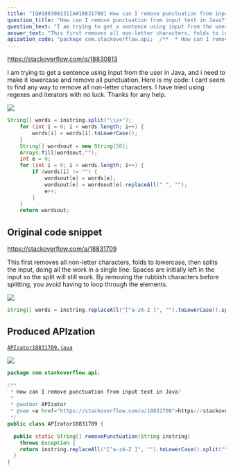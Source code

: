 ```yaml
---
title: "[Q#18830813][A#18831709] How can I remove punctuation from input text in Java?"
question_title: "How can I remove punctuation from input text in Java?"
question_text: "I am trying to get a sentence using input from the user in Java, and i need to make it lowercase and remove all punctuation. Here is my code: I cant seem to find any way to remove all non-letter characters. I have tried using regexes and iterators with no luck. Thanks for any help."
answer_text: "This first removes all non-letter characters, folds to lowercase, then splits the input, doing all the work in a single line: Spaces are initially left in the input so the split will still work. By removing the rubbish characters before splitting, you avoid having to loop through the elements."
apization_code: "package com.stackoverflow.api;  /**  * How can I remove punctuation from input text in Java?  *  * @author APIzator  * @see <a href=\"https://stackoverflow.com/a/18831709\">https://stackoverflow.com/a/18831709</a>  */ public class APIzator18831709 {    public static String[] removePunctuation(String instring)     throws Exception {     return instring.replaceAll(\"[^a-zA-Z ]\", \"\").toLowerCase().split(\"\\\\s+\");   } }"
---
```


https://stackoverflow.com/q/18830813

I am trying to get a sentence using input from the user in Java, and i need to make it lowercase and remove all punctuation. Here is my code:
I cant seem to find any way to remove all non-letter characters. I have tried using regexes and iterators with no luck. Thanks for any help.


<div class="code-logo"><img src="/stackoverflow.png" /></div>

```java
String[] words = instring.split("\\s+");
    for (int i = 0; i < words.length; i++) {
        words[i] = words[i].toLowerCase();
    }
    String[] wordsout = new String[50];
    Arrays.fill(wordsout,"");
    int e = 0;
    for (int i = 0; i < words.length; i++) {
        if (words[i] != "") {
            wordsout[e] = words[e];
            wordsout[e] = wordsout[e].replaceAll(" ", "");
            e++;
        }
    }
    return wordsout;
```


## Original code snippet

https://stackoverflow.com/a/18831709

This first removes all non-letter characters, folds to lowercase, then splits the input, doing all the work in a single line:
Spaces are initially left in the input so the split will still work.
By removing the rubbish characters before splitting, you avoid having to loop through the elements.

<div class="code-logo"><img src="/stackoverflow.png" /></div>

```java
String[] words = instring.replaceAll("[^a-zA-Z ]", "").toLowerCase().split("\\s+");
```

## Produced APIzation

[`APIzator18831709.java`](https://github.com/pasqualesalza/apization-temp/raw/main/data/search/APIzator18831709.java)

<div class="code-logo"><img src="/apizator.png" /></div>

```java
package com.stackoverflow.api;

/**
 * How can I remove punctuation from input text in Java?
 *
 * @author APIzator
 * @see <a href="https://stackoverflow.com/a/18831709">https://stackoverflow.com/a/18831709</a>
 */
public class APIzator18831709 {

  public static String[] removePunctuation(String instring)
    throws Exception {
    return instring.replaceAll("[^a-zA-Z ]", "").toLowerCase().split("\\s+");
  }
}

```